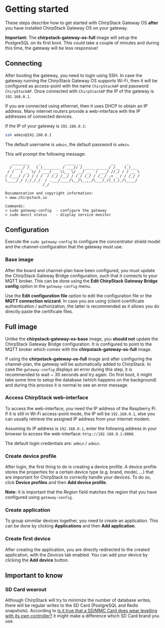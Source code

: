 # Getting started

These steps describe how to get started with ChirpStack Gateway OS **after** you
have installed ChirpStack Gateway OS on your gateway.

**Important:** The **chirpstack-gateway-os-full** image will setup the PostgreSQL
on its first boot. This could take a couple of minutes and during this time,
the gateway will be less responsive!

## Connecting

After booting the gateway, you need to login using SSH. In case the gateway
running the ChirpStack Gateway OS supports Wi-Fi, then it will be configured
as access-point with the name `ChirpStackAP` and password `ChirpStackAP`.
Once connected with `ChirpStackAP` the IP of the gateway is `192.168.0.1`.

If you are connected using ethernet, then it uses DHCP to obtain an IP address.
Many internet routers provide a web-interface with the IP addresses of connected
devices.

If the IP of your gateway is `192.168.0.1`:

```bash
ssh admin@192.168.0.1
```

The default username is `admin`, the default password is `admin`.

This will prompt the following message:

```text
   ________    _           _____ __             __     _     
  / ____/ /_  (_)________ / ___// /_____ ______/ /__  (_)___ 
 / /   / __ \/ / ___/ __ \\__ \/ __/ __ `/ ___/ //_/ / / __ \
/ /___/ / / / / /  / /_/ /__/ / /_/ /_/ / /__/ ,< _ / / /_/ /
\____/_/ /_/_/_/  / .___/____/\__/\__,_/\___/_/|_(_)_/\____/ 
                 /_/

Documentation and copyright information:
> www.chirpstack.io

Commands:
> sudo gateway-config  - configure the gateway
> sudo monit status    - display service monitor
```

## Configuration

Execute the `sudo gateway-config` to configure the concentrator shield model
and the channel-configuration that the gateway must use.

### Base image

After the board and channel-plan have been configured, you must update the
ChirpStack Gateway Bridge configuration, such that it connects to your MQTT
broker. This can be done using the **Edit ChirpStack Gateway Bridge config**
option in the `gateway-config` menu.

Use the **Edit configuration file** option to edit the configuration file or
the **MQTT connection wizzard**. In case you are using (client-)certificate
authentication / authorization, the latter is recommended as it allows you
do directly paste the certificate files.

## Full image

Unlike the **chirpstack-gateway-os-base** image, you **should not** update the
ChirpStack Gateway Bridge configuration. It is configured to point to the MQTT broker
which comes with the **chirpstack-gateway-os-full** image.

If using the **chirpstack-gateway-os-full** image and after configuring the
channel-plan, the gateway will be automatically added to ChirpStack. In case
the `gateway-config` displays an error during this step, it is recommended to
wait ~ 30 seconds and try again. On first boot, it might take some time to
setup the database (which happens on the background) and during this process
it is normal to see an error message.

### Access ChirpStack web-interface

To access the web-interface, you need the IP address of the Raspberry Pi. If it
is still in Wi-Fi access-point mode, the IP will be `192.168.0.1`, else you
can usually retrieve the assigned IP address from your internet modem.

Assuming its IP address is `192.168.0.1`, enter the following address in your
browser to access the web-interface: `http://192.168.0.1:8080`.

The default login credentials are: `admin` / `admin`.

### Create device profile

After login, the first thing to do is creating a device profile. A device
profile stores the properties for a certain device type (e.g. brand, model, ...)
that are important for ChirpStack to correctly handle your devices. To do
so, click **Device profiles** and then **Add device profile**.

**Note:** It is important that the _Region_ field matches the region that you
have configured using `gateway-config`.

### Create application

To group simmilar devices together, you need to create an application. This can
be done by clicking **Applications** and then **Add application**.

### Create first device

After creating the application, you are directly redirected to the created
application, with the _Devices_ tab enabled. You can add your device by clicking
the **Add device** button.

## Important to know

### SD Card wearout

Although ChirpStack will try to minimize the number of database writes, there
will be regular writes to the SD Card (PostgreSQL and Redis snapshots).
According to [Is it true that a SD/MMC Card does wear levelling with its own controller?](https://electronics.stackexchange.com/questions/27619/is-it-true-that-a-sd-mmc-card-does-wear-levelling-with-its-own-controller)
it might make a difference which SD Card brand you use.
